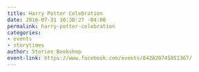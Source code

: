```yaml
---
title: Harry Potter Celebration
date: 2016-07-31 10:30:27 -04:00
permalink: harry-potter-celebration
categories:
- events
- storytimes
author: Stories Bookshop
event-link: https://www.facebook.com/events/842820745851367/
---
```


